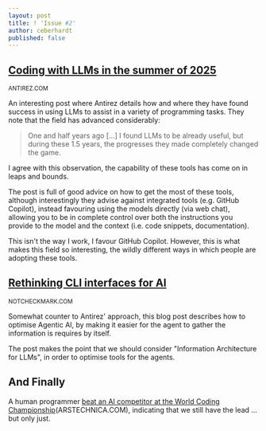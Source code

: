 ```yaml
---
layout: post
title: ! 'Issue #2'
author: ceberhardt
published: false
---
```


## [Coding with LLMs in the summer of 2025](https://antirez.com/news/154)

<small>ANTIREZ.COM</small>

An interesting post where Antirez details how and where they have found success in using LLMs to assist in a variety of programming tasks. They note that the field has advanced considerably:

> One and half years ago [...] I found LLMs to be already useful, but during these 1.5 years, the progresses they made completely changed the game.

I agree with this observation, the capability of these tools has come on in leaps and bounds.

The post is full of good advice on how to get the most of these tools, although interestingly they advise against integrated tools (e.g. GitHub Copilot), instead favouring using the models directly (via web chat), allowing you to be in complete control over both the instructions you provide to the model and the context (i.e. code snippets, documentation). 

This isn't the way I work, I favour GitHub Copilot. However, this is what makes this field so interesting, the wildly different ways in which people are adopting these tools.

## [Rethinking CLI interfaces for AI](https://www.notcheckmark.com/2025/07/rethinking-cli-interfaces-for-ai/)

<small>NOTCHECKMARK.COM</small>

Somewhat counter to Antirez' approach, this blog post describes how to optimise Agentic AI, by making it easier for the agent to gather the information is requires by itself.  

The post makes the point that we should consider "Information Architecture for LLMs", in order to optimise tools for the agents.

## And Finally

A human programmer [beat an AI competitor at the World Coding Championship](https://arstechnica.com/ai/2025/07/exhausted-man-defeats-ai-model-in-world-coding-championship/)(ARSTECHNICA.COM), indicating that we still have the lead ... but only just.
